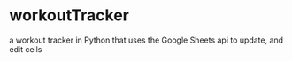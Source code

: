 # workoutTracker
a workout tracker in Python that uses the Google Sheets api to update, and edit cells
